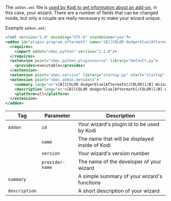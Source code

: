 The `addon.xml` file is [used by Kodi to get information about an add-on](https://kodi.wiki/view/Addon.xml), in this case, your wizard. There are a number of fields that can be changed inside, but only a couple are really necessary to make your wizard unique.

Example `addon.xml`:
```xml
<?xml version="1.0" encoding="UTF-8" standalone="yes"?>
<addon id="plugin.program.aftermath" name="[B][COLOR dodgerblue]Aftermath[/COLOR][/B] Wizard" version="0.4.2" provider-name="drinfernoo">
  <requires>
    <import addon="xbmc.python" version="2.1.0"/>
  </requires>
  <extension point="xbmc.python.pluginsource" library="default.py">
    <provides>executable</provides>
  </extension>
  <extension point="xbmc.service" library="startup.py" start="startup" />
  <extension point="xbmc.addon.metadata">
    <summary lang="en">[B][COLOR dodgerblue]Aftermath[/COLOR][/B] Wizard</summary>
    <description lang="en">[B][COLOR dodgerblue]Aftermath[/COLOR][/B] Wizard offers many maintenance features, selective add-on data saving, and automated build installs.</description>
    <platform>all</platform>
  </extension>
</addon>
```

| Tag | Parameter | Description |
| --- | ------ | ----------- |
| `addon` | `id` | Your wizard's plugin id to be used by Kodi |
| | `name` | The name that will be displayed inside of Kodi |
| | `version` | Your wizard's version number |
| | `provider-name` | The name of the developer of your wizard |
| `summary` | | A simple summary of your wizard's functions |
| `description` | | A short description of your wizard |